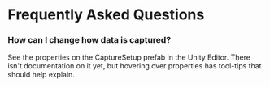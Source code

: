 # Frequently Asked Questions

### How can I change how data is captured?

See the properties on the CaptureSetup prefab in the Unity Editor. There isn't documentation
on it yet, but hovering over properties has tool-tips that should help explain. 